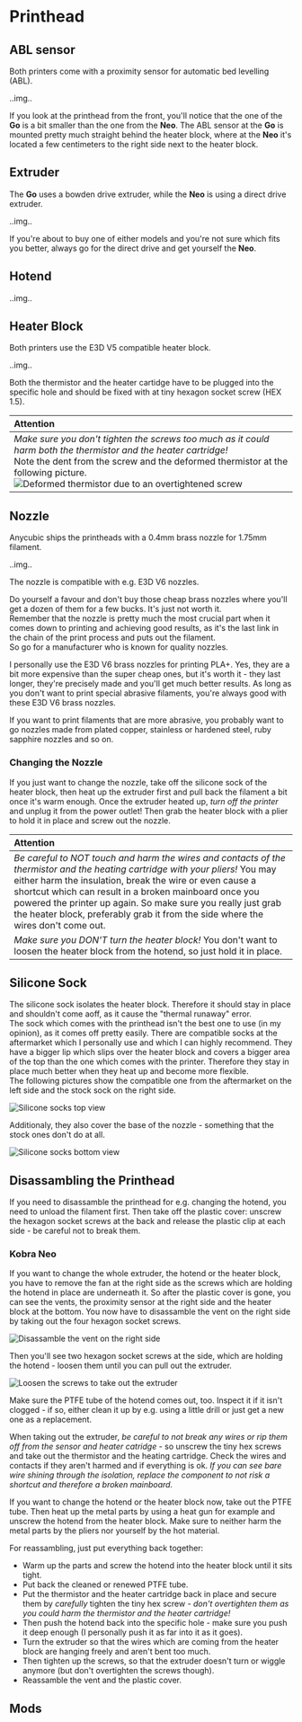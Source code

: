<link rel=”manifest” href=”docs/manifest.webmanifest”>

# Printhead

## ABL sensor
Both printers come with a proximity sensor for automatic bed levelling (ABL).  
  
..img..
  
If you look at the printhead from the front, you'll notice that the one of the **Go** is a bit smaller than the one from the **Neo**. The ABL sensor at the **Go** is mounted pretty much straight behind the heater block, where at the **Neo** it's located a few centimeters to the right side next to the heater block.   
  
## Extruder
The **Go** uses a bowden drive extruder, while the **Neo** is using a direct drive extruder.  
  
..img..
  
If you're about to buy one of either models and you're not sure which fits you better, always go for the direct drive and get yourself the **Neo**.  
  
## Hotend
  
..img..  
  
## Heater Block
Both printers use the E3D V5 compatible heater block.  

..img..

Both the thermistor and the heater cartidge have to be plugged into the specific hole and should be fixed with at tiny hexagon socket screw (HEX 1.5).  
  
| Attention |
|:----------|
| *Make sure you don't tighten the screws too much as it could harm both the thermistor and the heater cartridge!* <br> Note the dent from the screw and the deformed thermistor at the following picture. <br> ![Deformed thermistor due to an overtightened screw]()|   
  

## Nozzle
Anycubic ships the printheads with a 0.4mm brass nozzle for 1.75mm filament. 

..img..

The nozzle is compatible with e.g. E3D V6 nozzles.  
  
Do yourself a favour and don't buy those cheap brass nozzles where you'll get a dozen of them for a few bucks. It's just not worth it.  
Remember that the nozzle is pretty much the most crucial part when it comes down to printing and achieving good results, as it's the last link in the chain of the print process and puts out the filament.  
So go for a manufacturer who is known for quality nozzles.  
  
I personally use the E3D V6 brass nozzles for printing PLA+. Yes, they are a bit more expensive than the super cheap ones, but it's worth it - they last longer, they're precisely made and you'll get much better results. As long as you don't want to print special abrasive filaments, you're always good with these E3D V6 brass nozzles.  
  
If you want to print filaments that are more abrasive, you probably want to go nozzles made from plated copper, stainless or hardened steel, ruby sapphire nozzles and so on.  
  
### Changing the Nozzle
If you just want to change the nozzle, take off the silicone sock of the heater block, then heat up the extruder first and pull back the filament a bit once it's warm enough. Once the extruder heated up, *turn off the printer* and unplug it from the power outlet! Then grab the heater block with a plier to hold it in place and screw out the nozzle.  
  
| Attention |
|:----------|
| *Be careful to NOT touch and harm the wires and contacts of the thermistor and the heating cartridge with your pliers!* You may either harm the insulation, break the wire or even cause a shortcut which can result in a broken mainboard once you powered the printer up again. So make sure you really just grab the heater block, preferably grab it from the side where the wires don't come out. |
| *Make sure you DON'T turn the heater block!* You don't want to loosen the heater block from the hotend, so just hold it in place. |    
  
## Silicone Sock
The silicone sock isolates the heater block. Therefore it should stay in place and shouldn't come aoff, as it cause the "thermal runaway" error.  
The sock which comes with the printhead isn't the best one to use (in my opinion), as it comes off pretty easily. There are compatible socks at the aftermarket which I personally use and which I can highly recommend. They have a bigger lip which slips over the heater block and covers a bigger area of the top than the one which comes with the printer. Therefore they stay in place much better when they heat up and become more flexible.  
The following pictures show the compatible one from the aftermarket on the left side and the stock sock on the right side.     
  
![Silicone socks top view](../assets/images/silisocks_top_web.jpg)   
  
Additionaly, they also cover the base of the nozzle - something that the stock ones don't do at all.  
  
![Silicone socks bottom view](../assets/images/silisocks_bottom_web.jpg)  
  
  
## Disassambling the Printhead
  
If you need to disassamble the printhead for e.g. changing the hotend, you need to unload the filament first. Then take off the plastic cover: unscrew the hexagon socket screws at the back and release the plastic clip at each side - be careful not to break them.   
  
### Kobra Neo  
  
If you want to change the whole extruder, the hotend or the heater block, you have to remove the fan at the right side as the screws which are holding the hotend in place are underneath it. So after the plastic cover is gone, you can see the vents, the proximity sensor at the right side and the heater block at the bottom. You now have to disassamble the vent on the right side by taking out the four hexagon socket screws.   
  
![Disassamble the vent on the right side](../assets/images/head_neo_vent-dis_web.jpg)  
  
Then you'll see two hexagon socket screws at the side, which are holding the hotend - loosen them until you can pull out the extruder.  
  
![Loosen the screws to take out the extruder](../assets/images/head_neo_vent-dis-extruder_web.jpg)  
  
Make sure the PTFE tube of the hotend comes out, too. Inspect it if it isn't clogged - if so, either clean it up by e.g. using a little drill or just get a new one as a replacement.   
  
When taking out the extruder, *be careful to not break any wires or rip them off from the sensor and heater catridge* - so unscrew the tiny hex screws and take out the thermistor and the heating cartridge. Check the wires and contacts if they aren't harmed and if everything is ok. *If you can see bare wire shining through the isolation, replace the component to not risk a shortcut and therefore a broken mainboard.*   
  
If you want to change the hotend or the heater block now, take out the PTFE tube. Then heat up the metal parts by using a heat gun for example and unscrew the hotend from the heater block. Make sure to neither harm the metal parts by the pliers nor yourself by the hot material.  
    
For reassambling, just put everything back together:  
- Warm up the parts and screw the hotend into the heater block until it sits tight.  
- Put back the cleaned or renewed PTFE tube.  
- Put the thermistor and the heater cartridge back in place and secure them by *carefully* tighten the tiny hex screw - *don't overtighten them as you could harm the thermistor and the heater cartridge!*  
- Then push the hotend back into the specific hole - make sure you push it deep enough (I personally push it as far into it as it goes).  
- Turn the extruder so that the wires which are coming from the heater block are hanging freely and aren't bent too much.  
- Then tighten up the screws, so that the extruder doesn't turn or wiggle anymore (but don't overtighten the screws though).  
- Reassamble the vent and the plastic cover.   
  
## Mods
